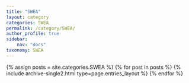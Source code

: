 ```yaml
---
title: "SWEA"
layout: category
categories: SWEA
permalink: /category/SWEA/
author_profile: true
sidebar:
    nav: "docs"
taxonomy: SWEA
---
```


{% assign posts = site.categories.SWEA %}
{% for post in posts %} {% include archive-single2.html type=page.entries_layout %} {% endfor %}